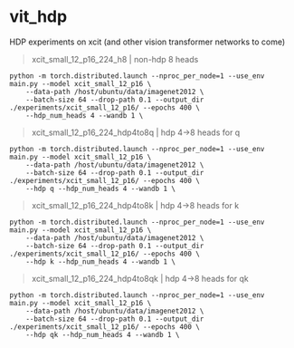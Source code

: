 # vit_hdp
HDP experiments on xcit (and other vision transformer networks to come)

> xcit_small_12_p16_224_h8 | non-hdp 8 heads
```
python -m torch.distributed.launch --nproc_per_node=1 --use_env main.py --model xcit_small_12_p16 \
    --data-path /host/ubuntu/data/imagenet2012 \
    --batch-size 64 --drop-path 0.1 --output_dir ./experiments/xcit_small_12_p16/ --epochs 400 \
    --hdp_num_heads 4 --wandb 1 \
```

> xcit_small_12_p16_224_hdp4to8q | hdp 4->8 heads for q
```
python -m torch.distributed.launch --nproc_per_node=1 --use_env main.py --model xcit_small_12_p16 \
    --data-path /host/ubuntu/data/imagenet2012 \
    --batch-size 64 --drop-path 0.1 --output_dir ./experiments/xcit_small_12_p16/ --epochs 400 \
    --hdp q --hdp_num_heads 4 --wandb 1 \
```

> xcit_small_12_p16_224_hdp4to8k | hdp 4->8 heads for k
```
python -m torch.distributed.launch --nproc_per_node=1 --use_env main.py --model xcit_small_12_p16 \
    --data-path /host/ubuntu/data/imagenet2012 \
    --batch-size 64 --drop-path 0.1 --output_dir ./experiments/xcit_small_12_p16/ --epochs 400 \
    --hdp k --hdp_num_heads 4 --wandb 1 \
```

> xcit_small_12_p16_224_hdp4to8qk | hdp 4->8 heads for qk
```
python -m torch.distributed.launch --nproc_per_node=1 --use_env main.py --model xcit_small_12_p16 \
    --data-path /host/ubuntu/data/imagenet2012 \
    --batch-size 64 --drop-path 0.1 --output_dir ./experiments/xcit_small_12_p16/ --epochs 400 \
    --hdp qk --hdp_num_heads 4 --wandb 1 \
```
